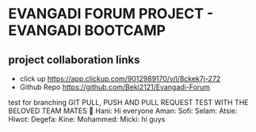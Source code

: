 # EVANGADI FORUM PROJECT - EVANGADI BOOTCAMP

## project collaboration links

- click up https://app.clickup.com/9012989170/v/l/8ckek7j-272
- Github Repo https://github.com/Beki2121/Evangadi-Forum

test for branching
GIT PULL, PUSH AND PULL REQUEST TEST WITH THE BELOVED TEAM MATES 🤝
Hani: Hi everyone
Aman:
Sofi:
Selam:
Atsie:
Hiwot:
Degefa:
Kine:
Mohammed:
Micki: hi guys

